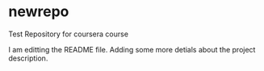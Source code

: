 # newrepo
Test Repository for coursera course

I am editting the README file. Adding some more detials about the project description.
